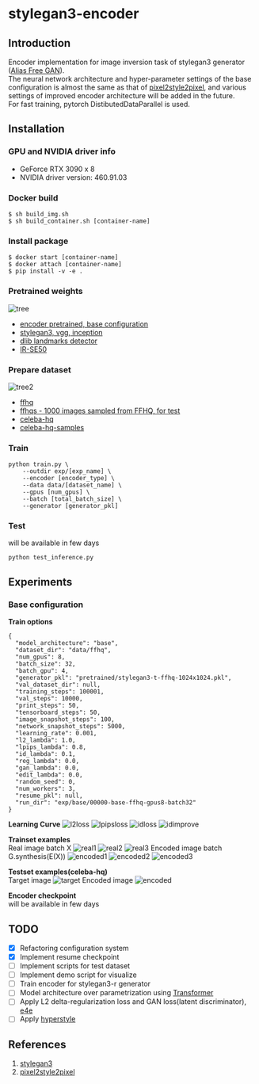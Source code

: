 # stylegan3-encoder

## Introduction
Encoder implementation for image inversion task of stylegan3 generator ([Alias Free GAN](https://github.com/NVlabs/stylegan3)).  
The neural network architecture and hyper-parameter settings of the base configuration is almost the same as that of [pixel2style2pixel](https://github.com/eladrich/pixel2style2pixel), and various settings of improved encoder architecture will be added in the future.  
For fast training, pytorch DistibutedDataParallel is used.  

## Installation

### GPU and NVIDIA driver info
* GeForce RTX 3090 x 8
* NVIDIA driver version: 460.91.03

### Docker build
```
$ sh build_img.sh
$ sh build_container.sh [container-name]
```

### Install package
```
$ docker start [container-name]
$ docker attach [container-name]
$ pip install -v -e .
```

### Pretrained weights
![tree](./imgs/tree_pretrained.png)
- [encoder pretrained, base configuration](https://drive.google.com/file/d/1dog6vajt_1zUwh_hopxSvQ2ZSWALz71T/view?usp=sharing)
- [stylegan3, vgg, inception](https://ngc.nvidia.com/catalog/models/nvidia:research:stylegan3)
- [dlib landmarks detector](https://drive.google.com/file/d/1HKmjg6iXsWr4aFPuU0gBXPGR83wqMzq7/view?usp=sharing)
- [IR-SE50](https://drive.google.com/file/d/1KW7bjndL3QG3sxBbZxreGHigcCCpsDgn/view?usp=sharing)

### Prepare dataset
![tree2](./imgs/tree_data.png)
- [ffhq](https://github.com/NVlabs/ffhq-dataset)
- [ffhqs - 1000 images sampled from FFHQ, for test](https://drive.google.com/drive/folders/1taHKxS66YKJNhdhiGcEdM6nnE5W9zBb1?usp=sharing)
- [celeba-hq](https://mmlab.ie.cuhk.edu.hk/projects/CelebA.html)
- [celeba-hq-samples](https://drive.google.com/file/d/1IRIQTaTDn3NGuTauyultlQdYHlIntsBD/view?usp=sharing)

### Train
```
python train.py \
    --outdir exp/[exp_name] \
    --encoder [encoder_type] \
    --data data/[dataset_name] \
    --gpus [num_gpus] \
    --batch [total_batch_size] \
    --generator [generator_pkl]
```

### Test
will be available in few days
```
python test_inference.py
```

## Experiments
### Base configuration
**Train options**
```
{
  "model_architecture": "base",
  "dataset_dir": "data/ffhq",
  "num_gpus": 8,
  "batch_size": 32,
  "batch_gpu": 4,
  "generator_pkl": "pretrained/stylegan3-t-ffhq-1024x1024.pkl",
  "val_dataset_dir": null,
  "training_steps": 100001,
  "val_steps": 10000,
  "print_steps": 50,
  "tensorboard_steps": 50,
  "image_snapshot_steps": 100,
  "network_snapshot_steps": 5000,
  "learning_rate": 0.001,
  "l2_lambda": 1.0,
  "lpips_lambda": 0.8,
  "id_lambda": 0.1,
  "reg_lambda": 0.0,
  "gan_lambda": 0.0,
  "edit_lambda": 0.0,
  "random_seed": 0,
  "num_workers": 3,
  "resume_pkl": null,
  "run_dir": "exp/base/00000-base-ffhq-gpus8-batch32"
}
```
**Learning Curve**
![l2loss](./imgs/train_l2.png)
![lpipsloss](./imgs/train_lpips.png)
![idloss](./imgs/train_id.png)
![idimprove](./imgs/train_id_improve.png)

**Trainset examples**  
Real image batch X
![real1](./imgs/real_batch_1.png)
![real2](./imgs/real_batch_2.png)
![real3](./imgs/real_batch_3.png)
Encoded image batch G.synthesis(E(X))
![encoded1](./imgs/encoded_batch_1.png)
![encoded2](./imgs/encoded_batch_2.png)
![encoded3](./imgs/encoded_batch_3.png)

**Testset examples(celeba-hq)**  
Target image
![target](./imgs/target.png)
Encoded image
![encoded](./imgs/encoded.png)

**Encoder checkpoint**  
will be available in few days

## TODO
 - [x] Refactoring configuration system
 - [x] Implement resume checkpoint
 - [ ] Implement scripts for test dataset
 - [ ] Implement demo script for visualize
 - [ ] Train encoder for stylegan3-r generator
 - [ ] Model architecture over parametrization using [Transformer](https://arxiv.org/abs/1706.03762)
 - [ ] Apply L2 delta-regularization loss and GAN loss(latent discriminator), [e4e](https://arxiv.org/abs/2102.02766)
 - [ ] Apply [hyperstyle](https://github.com/yuval-alaluf/hyperstyle)

## References
1. [stylegan3](https://github.com/NVlabs/stylegan3)
2. [pixel2style2pixel](https://github.com/eladrich/pixel2style2pixel)

